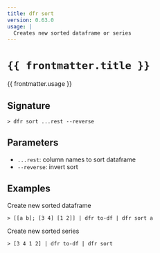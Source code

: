 ```yaml
---
title: dfr sort
version: 0.63.0
usage: |
  Creates new sorted dataframe or series
---
```


<script>
  import { usePageFrontmatter } from '@vuepress/client';
  export default { computed: { frontmatter() { return usePageFrontmatter().value; } } }
</script>

# <code>{{ frontmatter.title }}</code>

<div style='white-space: pre-wrap;'>{{ frontmatter.usage }}</div>

## Signature

```> dfr sort ...rest --reverse```

## Parameters

 -  `...rest`: column names to sort dataframe
 -  `--reverse`: invert sort

## Examples

Create new sorted dataframe
```shell
> [[a b]; [3 4] [1 2]] | dfr to-df | dfr sort a
```

Create new sorted series
```shell
> [3 4 1 2] | dfr to-df | dfr sort
```
